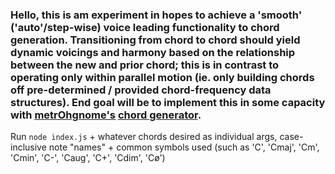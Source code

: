 ### Hello, this is am experiment in hopes to achieve a 'smooth' ('auto'/step-wise) voice leading functionality to chord generation. Transitioning from chord to chord should yield dynamic voicings and harmony based on the relationship between the new and prior chord; this is in contrast to operating only within parallel motion (ie. only building chords off pre-determined / provided chord-frequency data structures). End goal will be to implement this in some capacity with [metrOhgnome's](https://github.com/jacoblauxman/da-metrOhgnome) [chord generator](https://metrohgnome.vercel.app/chords).

Run ```node index.js``` + whatever chords desired as individual args,  case-inclusive note "names" + common symbols used (such as 'C', 'Cmaj', 'Cm', 'Cmin', 'C-', 'Caug', 'C+', 'Cdim', 'Cø')
